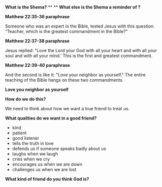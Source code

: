**What is the Shema?**
**
**
**What else is the Shema a reminder of ?**

**Matthew 22:35-36 paraphrase**

Someone who was an expert in the Bible, tested Jesus with this question: “Teacher, which is the greatest commandment in the Bible?”

**Matthew 22:37-38 paraphrase**

Jesus replied: "Love the Lord your God with all your heart and with all your soul and with all your mind.’ This is the first and greatest commandment.

**Matthew 22:39-40 paraphrase**

And the second is like it: "Love your neighbor as yourself." The entire teaching of the Bible hangs on these two commandments.

**Love you neighbor as yourself**

**How do we do this?**

We need to think about how we want a true friend to treat us.

**What qualities do we want in a good friend?**

- kind
- patient
- good listener
- tells the truth in love
- defends us if someone speaks badly about us
- laughs when we laugh
- cries when we cry
- encourages us when we are down
- challenges us when we are lost

**What kind of friend do you think God is?**